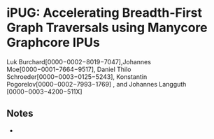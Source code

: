 # iPUG: Accelerating Breadth-First Graph Traversals using Manycore Graphcore IPUs

Luk Burchard[0000−0002−8019−7047],Johannes Moe[0000−0001−7664−9517], Daniel Thilo Schroeder[0000−0003−0125−5243], Konstantin Pogorelov[0000−0002−7993−1769]
, and Johannes Langguth [0000−0003−4200−511X]

## Notes

* 